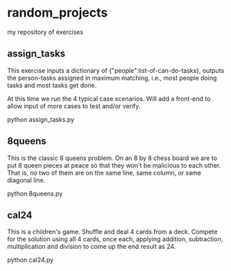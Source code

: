 # random_projects
my repository of exercises

## assign_tasks

This exercise inputs a dictionary of {"people":list-of-can-do-tasks},
outputs the person-tasks assigned in maximum matching, i.e., most people 
doing tasks and most tasks get done.

At this time we run the 4 typical case scenarios. Will add a front-end to 
allow input of more cases to test and/or verify.

python assign_tasks.py

## 8queens

This is the classic 8 queens problem. On an 8 by 8 chess board we are to
put 8 queen pieces at peace so that they won't be malicious to each other. 
That is, no two of them are on the same line, same column, or same diagonal
line.

python 8queens.py

## cal24
This is a children's game. Shuffle and deal 4 cards from a deck. Compete
for the solution using all 4 cards, once each, applying addition, subtraction,
multiplication and division to come up the end result as 24. 

python cal24.py